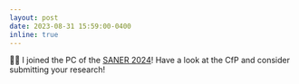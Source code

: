 ```yaml
---
layout: post
date: 2023-08-31 15:59:00-0400
inline: true
---
```


:man_technologist: I joined the PC of the [SANER 2024](https://conf.researchr.org/track/saner-2024/saner-2024-papers)! Have a look at the CfP and consider submitting your research!